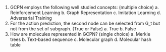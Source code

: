 1. GCPN employs the following well studied concepts: (multiple choice)
    a. Reinforcement Learning
    b.  Graph Representation
    c.  Imitation Learning
    d. Adversarial Training
2. For the action prediction, the second node can be selected from G_t but not from the set of subgraph. (True or False)
    a. True
    b. False
3. How are molecules represented in GCPN? (single choice)
    a. Merkle trees
    b. Text-based sequence
    c. Molecular graph
    d. Molecular hash table
